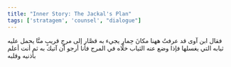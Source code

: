 ```yaml
---
title: "Inner Story: The Jackal's Plan"
tags: ['stratagem', 'counsel', "dialogue"]
---
```


 فقال ابن آوى قد عرفتُ ههنا مكانَ حِمار يجيء به قصَّار إلى مرجٍ قريبٍ منَّا يحمل عليه ثيابه التي يغسلها فإذا وضع عنه الثياب خلَّاه في المرج فأنا أرجو أن آتيك به ثم أنت أعلم بأذنيه وقلبه
